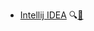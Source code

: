 * [Intellij IDEA](./intellij/)
  <trigger for="pop:intellij-preview">:mag:</trigger>[:scroll:](intellij/print.html)

<popover id="pop:intellij-preview" title="Intellij IDEA :mag:" placement="right">
  <div slot="content">
    <include src="preview.md" />
  </div>
</popover>
